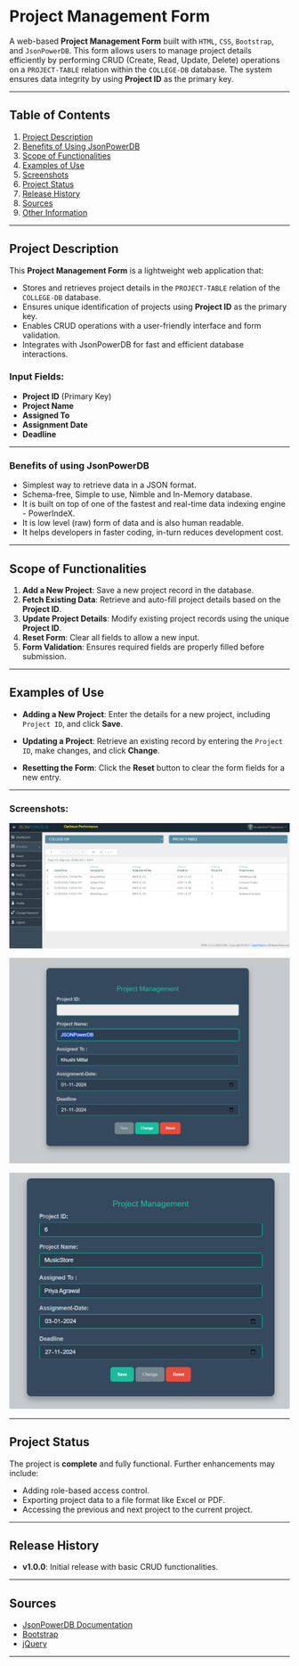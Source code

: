 # Project Management Form

A web-based **Project Management Form** built with `HTML`, `CSS`, `Bootstrap`, and `JsonPowerDB`. This form allows users to manage project details efficiently by performing CRUD (Create, Read, Update, Delete) operations on a `PROJECT-TABLE` relation within the `COLLEGE-DB` database. The system ensures data integrity by using **Project ID** as the primary key.

---

## Table of Contents
1. [Project Description](#project-description)
2. [Benefits of Using JsonPowerDB](#benefits-of-using-jsonpowerdb)
3. [Scope of Functionalities](#scope-of-functionalities)
4. [Examples of Use](#examples-of-use)
5. [Screenshots](#screenshots)
6. [Project Status](#project-status)
7. [Release History](#release-history)
8. [Sources](#sources)
9. [Other Information](#other-information)

---

## Project Description

This **Project Management Form** is a lightweight web application that:
- Stores and retrieves project details in the `PROJECT-TABLE` relation of the `COLLEGE-DB` database.
- Ensures unique identification of projects using **Project ID** as the primary key.
- Enables CRUD operations with a user-friendly interface and form validation.
- Integrates with JsonPowerDB for fast and efficient database interactions.

### Input Fields:
- **Project ID** (Primary Key)
- **Project Name**
- **Assigned To**
- **Assignment Date**
- **Deadline**

---

### Benefits of using JsonPowerDB

- Simplest way to retrieve data in a JSON format.
- Schema-free, Simple to use, Nimble and In-Memory database.
- It is built on top of one of the fastest and real-time data indexing engine - PowerIndeX.
- It is low level (raw) form of data and is also human readable.
- It helps developers in faster coding, in-turn reduces development cost.
---

## Scope of Functionalities

1. **Add a New Project**: Save a new project record in the database.
2. **Fetch Existing Data**: Retrieve and auto-fill project details based on the **Project ID**.
3. **Update Project Details**: Modify existing project records using the unique **Project ID**.
4. **Reset Form**: Clear all fields to allow a new input.
5. **Form Validation**: Ensures required fields are properly filled before submission.

---

## Examples of Use

- **Adding a New Project**:
  Enter the details for a new project, including `Project ID`, and click **Save**.
  
- **Updating a Project**:
  Retrieve an existing record by entering the `Project ID`, make changes, and click **Change**.

- **Resetting the Form**:
  Click the **Reset** button to clear the form fields for a new entry.

---

### Screenshots:

![Dashboard](/Assets/Dashboard.png)

![Visualize](/Assets/Interface.png)

![Visualize](/Assets/Interface2.png)

---

## Project Status

The project is **complete** and fully functional. Further enhancements may include:
- Adding role-based access control.
- Exporting project data to a file format like Excel or PDF.
- Accessing the previous and next project to the current project.

---

## Release History

- **v1.0.0**: Initial release with basic CRUD functionalities.

---

## Sources

- [JsonPowerDB Documentation](https://login2explore.com/jpdb/docs.html)
- [Bootstrap](https://getbootstrap.com/)
- [jQuery](https://jquery.com/)

---

